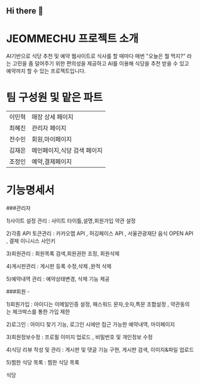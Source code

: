 ## Hi there 👋

<!--

**Here are some ideas to get you started:**

🙋‍♀️ A short introduction - what is your organization all about?
🌈 Contribution guidelines - how can the community get involved?
👩‍💻 Useful resources - where can the community find your docs? Is there anything else the community should know?
🍿 Fun facts - what does your team eat for breakfast?
🧙 Remember, you can do mighty things with the power of [Markdown](https://docs.github.com/github/writing-on-github/getting-started-with-writing-and-formatting-on-github/basic-writing-and-formatting-syntax)
-->


# JEOMMECHU 프로젝트 소개
AI기반으로 식당 추천 및 예약 웹사이트로
식사를 할 때마다 매번 "오늘은 뭘 먹지?" 라는 고민을 좀 덜어주기 위한 편의성을 제공하고 AI를 이용해 식당을 추천 받을 수 있고 예약까지 할 수 있는 프로젝트입니다.


# 팀 구성원 및 맡은 파트

<table>
<tbody>
<tr><td>이민혁<td>매장 상세 페이지</td></td></tr> 

<tr><td>최혜진<td>관리자 페이지</td></td></tr>
<tr><td>전수민<td>회원,마이페이지</td></td></tr>
<tr><td>김재은<td>메인페이지,식당 검색 페이지</td></td></tr>
<tr><td>조정인<td>예약,결제페이지</td></td></tr>
</tbody>
</table>

# 기능명세서

###관리자  <p> 1)사이트 설정 관리 : 사이트 타이틀,설명,회원가입 약관 설정 <p>
        2)각종 API 토큰관리 : 카카오맵 API , 허깅페이스 API , 서울관광재단 음식 OPEN API , 결제 이니시스 사인키 <p>
        3)회원관리 : 회원목록 검색,회원권한 조정, 회원삭제 <p>
        4)게시판관리 : 게시판 등록 수정,삭제 ,완적 삭제 <p>
        5)예약내역 관리 : 예약상태변경, 삭제 기능 제공 <p>
        
          
###회원   - <p> 1)회원가입 : 아이디는 이메일인증 설정, 패스워드 문자,숫자,특문 조합설정 , 약관동의는 체크박스를 통한 가입 제한 <p>
         2)로그인 : 아이디 찾기 기능, 로그인 시에만 접근 가능한 예약내역, 마이페이지 <p>
         3)회원정보수정 : 프로필 이미지 업로드 , 비밀번호 및 개인정보 수정  <p>
         4)식당 리뷰 작성 및 관리 : 게시판 및 댓글 기능 구현, 게시판 검색, 이미지&파일 업로드 <p>
         5)찜한 식당 목록 : 찜한 식당 목록  <p>

식당 


